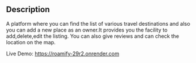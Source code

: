 ## Description
A platform where you can find the list of various travel destinations and also you can add a new place as an owner.It provides you the facility to add,delete,edit the listing.
You can also give reviews and can check the location on the map.


Live Demo: https://roamify-29r2.onrender.com
